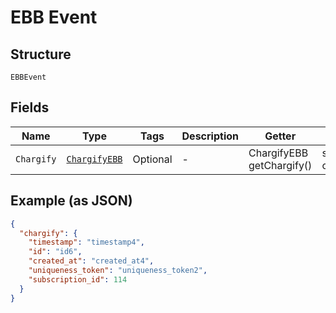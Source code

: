 
# EBB Event

## Structure

`EBBEvent`

## Fields

| Name | Type | Tags | Description | Getter | Setter |
|  --- | --- | --- | --- | --- | --- |
| `Chargify` | [`ChargifyEBB`](../../doc/models/chargify-ebb.md) | Optional | - | ChargifyEBB getChargify() | setChargify(ChargifyEBB chargify) |

## Example (as JSON)

```json
{
  "chargify": {
    "timestamp": "timestamp4",
    "id": "id6",
    "created_at": "created_at4",
    "uniqueness_token": "uniqueness_token2",
    "subscription_id": 114
  }
}
```

